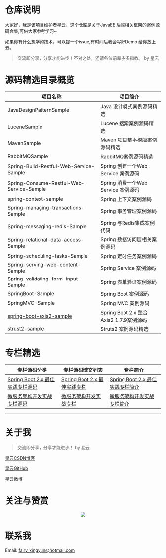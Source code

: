 # 仓库说明

大家好，我是该项目维护者星云，这个仓库是关于JavaEE 后端相关框架的案例源码合集,可供大家参考学习~

如果你有什么想学的技术，可以提一个issue,有时间后我会写好Demo 给你放上去。

> 交流即分享，分享才能进步！不对之处，还请各位前辈多多指教。  by 星云

# 源码精选目录概览

|项目名称| 项目简介|
|--|--|
| JavaDesignPatternSample | Java 设计模式案例源码精选 |
| LuceneSample| Lucene 搜索案例源码精选|
| MavenSample| Maven 项目基本模版案例源码精选|
|RabbitMQSample|RabbitMQ案例源码精选|
|Spring-Build-Restful-Web-Service-Sample|Spring 创建一个Web Service 案例源码|
|Spring-Consume-Restful-Web-Service-Sample|Spring 消费一个Web Service 案例源码|
|spring-context-sample|Spring 上下文案例源码|
|Spring-managing-transactions-Sample|Spring 事务管理案例源码|
|Spring-messaging-redis-Sample|Spring 与Redis集成案例代码|
|Spring-relational-data-access-Sample|Spring 数据访问层相关案例源码|
|Spring-scheduling-tasks-Sample|Spring 定时任务案例源码|
|Spring-serving-web-content-Sample| Spring Service 案例源码|
|Spring-validating-form-input-Sample| Spring 表单验证案例源码|
|SpringBoot-Sample | Spring Boot 案例源码|
|SpringMVC-Sample  | Spring MVC 案例源码|
[spring-boot-axis2-sample](https://github.com/geekxingyun/JavaEE-Framework-Sample/tree/master/SpringBoot-Sample/spring-boot-axis2-sample)| Spring Boot 2.x 整合Axis2 1.7.9案例源码|
|[strust2-sample](https://github.com/geekxingyun/struts2-sample)|Struts2 案例源码精选|

# 专栏精选

|专栏源码分类| 专栏源码博文列表| 专栏简介|
|--|--|--|
|  [Spring Boot 2.x 最佳实践专栏源码](https://github.com/geekxingyun/spring-boot-best-practices-sample) | [Spring  Boot 2.x 最佳实践专栏](https://xingyun.blog.csdn.net/category_9284593.html)  |[Spring Boot 2.x 最佳实践专栏简介](https://xingyun.blog.csdn.net/article/details/103041834)|
|  [微服务架构开发实战专栏源码](https://github.com/geekxingyun/spring-cloud-best-practices-sample)| [微服务架构开发实战专栏](https://xingyun.blog.csdn.net/category_9814450.html)|[微服务架构开发实战专栏简介](https://xingyun.blog.csdn.net/article/details/105055185)|

---

# 关于我

> 交流即分享，分享才能进步！ by 星云


[星云CSDN博客](https://blog.csdn.net/hadues)

[星云GitHub](https://github.com/geekxingyun)

[星云微博](https://weibo.com/xingyunsky)

# 关注与赞赏

<div align="center"><img src="https://github.com/geekxingyun/SpringBootBestPracticesSample/blob/master/assets/images/follow-me-and-award-me.png?raw=true"/></div>

# 联系我

Email: fairy_xingyun@hotmail.com

